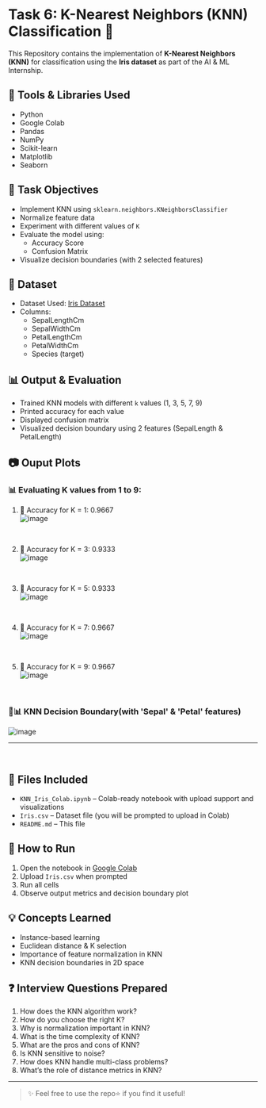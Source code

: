 # Task 6: K-Nearest Neighbors (KNN) Classification 🌸

This Repository contains the implementation of **K-Nearest Neighbors (KNN)** for classification using the **Iris dataset** as part of the AI & ML Internship.

## 🔧 Tools & Libraries Used

- Python
- Google Colab
- Pandas
- NumPy
- Scikit-learn
- Matplotlib
- Seaborn

## 📌 Task Objectives

- Implement KNN using `sklearn.neighbors.KNeighborsClassifier`
- Normalize feature data
- Experiment with different values of `K`
- Evaluate the model using:
  - Accuracy Score
  - Confusion Matrix
- Visualize decision boundaries (with 2 selected features)

## 📂 Dataset

- Dataset Used: [Iris Dataset](https://www.kaggle.com/datasets/uciml/iris)
- Columns:
  - SepalLengthCm
  - SepalWidthCm
  - PetalLengthCm
  - PetalWidthCm
  - Species (target)

## 📊 Output & Evaluation

- Trained KNN models with different `k` values (1, 3, 5, 7, 9)
- Printed accuracy for each value
- Displayed confusion matrix
- Visualized decision boundary using 2 features (SepalLength & PetalLength)

## 📷 Ouput Plots

<div align="">

  ### 📊 Evaluating K values from 1 to 9:
  1. 🔎 Accuracy for K = 1: 0.9667 <br/>
![image](https://github.com/user-attachments/assets/ce823ae3-dfdd-4e8c-8202-f8e361e4857f)
  <br/>
  
  2. 🔎 Accuracy for K = 3: 0.9333 <br/>
![image](https://github.com/user-attachments/assets/3cd955d1-bc6d-4930-a6f6-062b4761e18e)
  <br/>
  
  3. 🔎 Accuracy for K = 5: 0.9333 <br/>
![image](https://github.com/user-attachments/assets/706d3281-3589-413c-bad7-7e9b83b0bb29)
  <br/>
  
  4. 🔎 Accuracy for K = 7: 0.9667 <br/>
![image](https://github.com/user-attachments/assets/a04d9208-8c2a-4e90-a6fe-b342c71f657a)
  <br/>
  
  5. 🔎 Accuracy for K = 9: 0.9667 <br/>
![image](https://github.com/user-attachments/assets/59c2d5f8-37f3-4c1a-b774-00466bef187d)
  <br/>

  ###  🌸📊 KNN Decision Boundary(with 'Sepal' & 'Petal' features)
![image](https://github.com/user-attachments/assets/4e805171-c0b5-470a-954a-7f02c1af05ae)

</div>

---

<br/>

## 📁 Files Included

- `KNN_Iris_Colab.ipynb` – Colab-ready notebook with upload support and visualizations
- `Iris.csv` – Dataset file (you will be prompted to upload in Colab)
- `README.md` – This file

## 🚀 How to Run

1. Open the notebook in [Google Colab](https://colab.research.google.com/)
2. Upload `Iris.csv` when prompted
3. Run all cells
4. Observe output metrics and decision boundary plot

## 💡 Concepts Learned

- Instance-based learning
- Euclidean distance & K selection
- Importance of feature normalization in KNN
- KNN decision boundaries in 2D space

## ❓ Interview Questions Prepared

1. How does the KNN algorithm work?
2. How do you choose the right K?
3. Why is normalization important in KNN?
4. What is the time complexity of KNN?
5. What are the pros and cons of KNN?
6. Is KNN sensitive to noise?
7. How does KNN handle multi-class problems?
8. What’s the role of distance metrics in KNN?


---

> ✨ Feel free to  use the repo⭐ if you find it useful!
